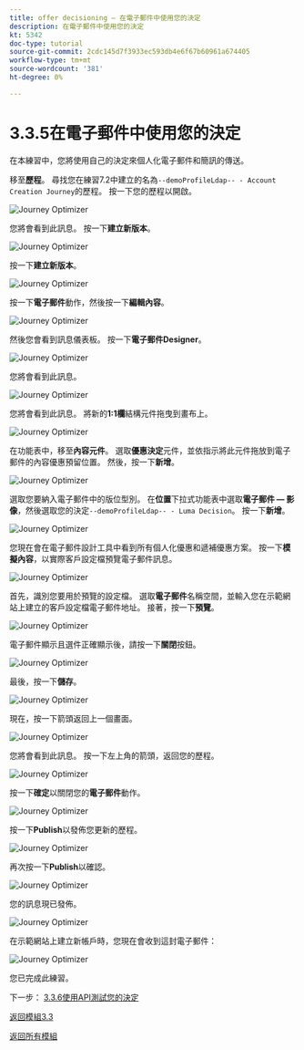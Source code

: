 ```yaml
---
title: offer decisioning — 在電子郵件中使用您的決定
description: 在電子郵件中使用您的決定
kt: 5342
doc-type: tutorial
source-git-commit: 2cdc145d7f3933ec593db4e6f67b60961a674405
workflow-type: tm+mt
source-wordcount: '381'
ht-degree: 0%

---
```


# 3.3.5在電子郵件中使用您的決定

在本練習中，您將使用自己的決定來個人化電子郵件和簡訊的傳送。

移至&#x200B;**歷程**。 尋找您在練習7.2中建立的名為`--demoProfileLdap-- - Account Creation Journey`的歷程。 按一下您的歷程以開啟。

![Journey Optimizer](./images/emailoffer1.png)

您將會看到此訊息。 按一下&#x200B;**建立新版本**。

![Journey Optimizer](./images/journey1.png)

按一下&#x200B;**建立新版本**。

![Journey Optimizer](./images/journey2.png)

按一下&#x200B;**電子郵件**&#x200B;動作，然後按一下&#x200B;**編輯內容**。

![Journey Optimizer](./images/journey3.png)

然後您會看到訊息儀表板。 按一下&#x200B;**電子郵件Designer**。

![Journey Optimizer](./images/emailoffer2.png)

您將會看到此訊息。

![Journey Optimizer](./images/emailoffer5.png)

您將會看到此訊息。 將新的&#x200B;**1:1欄**&#x200B;結構元件拖曳到畫布上。

![Journey Optimizer](./images/emailoffer6.png)

在功能表中，移至&#x200B;**內容元件**。 選取&#x200B;**優惠決定**&#x200B;元件，並依指示將此元件拖放到電子郵件的內容優惠預留位置。 然後，按一下&#x200B;**新增**。

![Journey Optimizer](./images/emailoffer7.png)

選取您要納入電子郵件中的版位型別。 在&#x200B;**位置**&#x200B;下拉式功能表中選取&#x200B;**電子郵件 — 影像**，然後選取您的決定`--demoProfileLdap-- - Luma Decision`。 按一下&#x200B;**新增**。

![Journey Optimizer](./images/emailoffer8.png)

您現在會在電子郵件設計工具中看到所有個人化優惠和遞補優惠方案。 按一下&#x200B;**模擬內容**，以實際客戶設定檔預覽電子郵件訊息。

![Journey Optimizer](./images/emailoffer9.png)

首先，識別您要用於預覽的設定檔。 選取&#x200B;**電子郵件**&#x200B;名稱空間，並輸入您在示範網站上建立的客戶設定檔電子郵件地址。 接著，按一下&#x200B;**預覽**。

![Journey Optimizer](./images/emailoffer10.png)

電子郵件顯示且選件正確顯示後，請按一下&#x200B;**關閉**&#x200B;按鈕。

![Journey Optimizer](./images/emailoffer11.png)

最後，按一下&#x200B;**儲存**。

![Journey Optimizer](./images/emailoffer12.png)

現在，按一下箭頭返回上一個畫面。

![Journey Optimizer](./images/emailoffer13.png)

您將會看到此訊息。 按一下左上角的箭頭，返回您的歷程。

![Journey Optimizer](./images/emailoffer14.png)

按一下&#x200B;**確定**&#x200B;以關閉您的&#x200B;**電子郵件**&#x200B;動作。

![Journey Optimizer](./images/emailoffer14a.png)

按一下&#x200B;**Publish**&#x200B;以發佈您更新的歷程。

![Journey Optimizer](./images/emailoffer14b.png)

再次按一下&#x200B;**Publish**&#x200B;以確認。

![Journey Optimizer](./images/emailoffer15.png)

您的訊息現已發佈。

![Journey Optimizer](./images/emailoffer16.png)

在示範網站上建立新帳戶時，您現在會收到這封電子郵件：

![Journey Optimizer](./images/emailoffer17.png)

您已完成此練習。

下一步： [3.3.6使用API測試您的決定](./ex6.md)

[返回模組3.3](./offer-decisioning.md)

[返回所有模組](./../../../overview.md)
